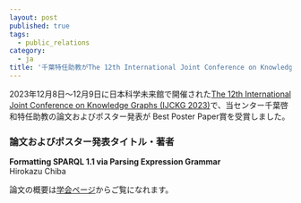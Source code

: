 ```yaml
---
layout: post
published: true
tags:
  - public_relations
category:
  - ja
title: '千葉特任助教がThe 12th International Joint Conference on Knowledge GraphsにおいてBest Poster Paper賞を受賞しました'
---
```

2023年12月8日～12月9日に日本科学未来館で開催された[The 12th International Joint Conference on Knowledge Graphs (IJCKG 2023)](https://ijckg2023.knowledge-graph.jp/index.html)で、当センター千葉啓和特任助教の論文およびポスター発表が Best Poster Paper賞を受賞しました。

### 論文およびポスター発表タイトル・著者
**Formatting SPARQL 1.1 via Parsing Expression Grammar** <br/>
Hirokazu Chiba

論文の概要は[学会ページ](https://ijckg2023.knowledge-graph.jp/pages/proc/IJCKG_2023_paper_63.pdf)からご覧になれます。
